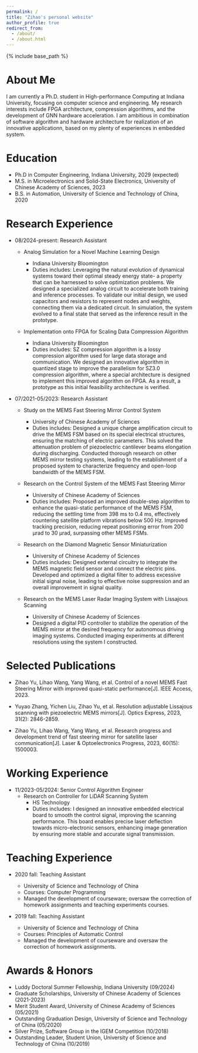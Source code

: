 ```yaml
---
permalink: /
title: "Zihao's personal website"
author_profile: true
redirect_from: 
  - /about/
  - /about.html
---
```


{% include base_path %} 

About Me
=====
I am currently a Ph.D. student in High-performance Computing at Indiana University, focusing on computer science and engineering. My research interests include FPGA architecture, compression algorithms, and the development of GNN hardware acceleration. I am ambitious in combination of software algorithm and hardware architecture for realization of an innovative applicationn, based on my plenty of experiences in embedded system.

Education
======
* Ph.D in Computer Engineering, Indiana University, 2029 (expected)
* M.S. in Microelectronics and Solid-State Electronics, University of Chinese Academy of Sciences, 2023
* B.S. in Automation, University of Science and Technology of China, 2020

Research Experience
======
* 08/2024-present: Research Assistant
  * Analog Simulation for a Novel Machine Learning Design
    * Indiana University Bloomington
    * Duties includes: Leveraging the natural evolution of dynamical systems toward their optimal steady energy state- a property that can be harnessed to solve optimization problems. We designed a specialized analog circuit to accelerate both training and inference processes. To validate our initial design, we used capacitors and resistors to represent nodes and weights, connecting them via a dedicated circuit. In simulation, the system evolved to a final state that served as the inference result in the prototype.

  * Implementation onto FPGA for Scaling Data Compression Algorithm
    * Indiana University Bloomington
    * Duties includes: SZ compression algorithm is a lossy compression algorithm used for large data storage and communication. We designed an innovative algorithm in quantized stage to improve the parallelism for SZ3.0 compression algorithm, where a special architecture is designed to implement this improved algorithm on FPGA. As a result, a prototype as this initial feasibility architecture is verified.

* 07/2021-05/2023: Research Assistant
  * Study on the MEMS Fast Steering Mirror Control System
    * University of Chinese Academy of Sciences
    * Duties includes: Designed a unique charge amplification circuit to drive the MEMS FSM based on its special electrical structures, ensuring the matching of electric parameters. This solved the attenuation problem of piezoelectric cantilever beams elongation during discharging. Conducted thorough research on other MEMS mirror testing systems, leading to the establishment of a proposed system to characterize frequency and open-loop bandwidth of the MEMS FSM.

  * Research on the Control System of the MEMS Fast Steering Mirror
    * University of Chinese Academy of Sciences
    * Duties includes: Proposed an improved double-step algorithm to enhance the quasi-static performance of the MEMS FSM, reducing the settling time from 398 ms to 0.4 ms, effectively countering satellite platform vibrations below 500 Hz. Improved tracking precision, reducing repeat positioning error from 200 μrad to 30 μrad, surpassing other MEMS FSMs.

  * Research on the Diamond Magnetic Sensor Miniaturization
    * University of Chinese Academy of Sciences
    * Duties includes: Designed external circuitry to integrate the MEMS magnetic field sensor and connect the electric pins. Developed and optimized a digital filter to address excessive initial signal noise, leading to effective noise suppression and an overall improvement in signal quality.

  * Research on the MEMS Laser Radar Imaging System with Lissajous Scanning
    * University of Chinese Academy of Sciences
    * Designed a digital PID controller to stabilize the operation of the MEMS mirror at the desired frequency for autonomous driving imaging systems. Conducted imaging experiments at different resolutions using the system I constructed.

Selected Publications
=====
* Zihao Yu, Lihao Wang, Yang Wang, et al. Control of a novel MEMS Fast Steering Mirror with improved quasi-static performance[J]. IEEE Access, 2023.

* Yuyao Zhang, Yichen Liu, Zihao Yu, et al. Resolution adjustable Lissajous scanning with piezoelectric MEMS mirrors[J]. Optics Express, 2023, 31(2): 2846-2859.

* Zihao Yu, Lihao Wang, Yang Wang, et al. Research progress and development trend of fast steering mirror for satellite laser communication[J]. Laser & Optoelectronics Progress, 2023, 60(15): 1500003.

Working Experience
=====
* 11/2023-05/2024: Senior Control Algorithm Engineer
  * Research on Controller for LiDAR Scanning System 
    * HS Technology 
    * Duties includes: I designed an innovative embedded electrical board to smooth the control signal, improving the scanning performance. This board enables precise laser deflection towards micro-electronic sensors, enhancing image generation by ensuring more stable and accurate signal transmission.

Teaching Experience
=====
* 2020 fall: Teaching Assistant
  * University of Science and Technology of China
  * Courses: Computer Programming
  * Managed the development of courseware; oversaw the correction of homework assignments and teaching experiments courses.

* 2019 fall: Teaching Assistant
  * University of Science and Technology of China
  * Courses: Principles of Automatic Control
  * Managed the development of courseware and oversaw the correction of homework assignments.

Awards & Honors
=====
* Luddy Doctoral Summer Fellowship, Indiana University (09/2024)
* Graduate Scholarships, University of Chinese Academy of Sciences (2021-2023)
* Merit Student Award, University of Chinese Academy of Sciences (05/2021)
* Outstanding Graduation Design, University of Science and Technology of China (05/2020)
* Silver Prize, Software Group in the IGEM Competition (10/2018)
* Outstanding Leader, Student Union, University of Science and Technology of China (10/2019)
